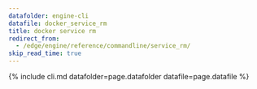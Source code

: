 ```yaml
---
datafolder: engine-cli
datafile: docker_service_rm
title: docker service rm
redirect_from:
  - /edge/engine/reference/commandline/service_rm/
skip_read_time: true
---
```

<!--
This page is automatically generated from Docker's source code. If you want to
suggest a change to the text that appears here, open a ticket or pull request
in the source repository on GitHub:

https://github.com/docker/cli
-->

{% include cli.md datafolder=page.datafolder datafile=page.datafile %}
